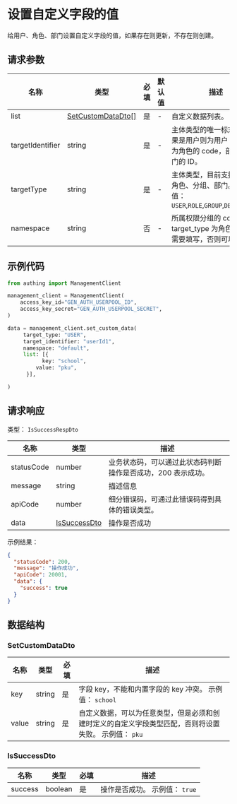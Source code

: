 # 设置自定义字段的值

<!--
  警告⚠️：
  不要直接修改该文档，
  https://github.com/Authing/authing-docs-factory
  使用该项目进行生成
-->

<LastUpdated />

给用户、角色、部门设置自定义字段的值，如果存在则更新，不存在则创建。

## 请求参数

| 名称             | 类型                                               | 必填 | 默认值 | 描述                                                                                  | 示例值    |
| ---------------- | -------------------------------------------------- | ---- | ------ | ------------------------------------------------------------------------------------- | --------- |
| list             | <a href="#SetCustomDataDto">SetCustomDataDto[]</a> | 是   | -      | 自定义数据列表。                                                                      |           |
| targetIdentifier | string                                             | 是   | -      | 主体类型的唯一标志符。如果是用户则为用户 ID，角色为角色的 code，部门为部门的 ID。     | `userId1` |
| targetType       | string                                             | 是   | -      | 主体类型，目前支持用户、角色、分组、部门。 枚举值：`USER`,`ROLE`,`GROUP`,`DEPARTMENT` | `USER`    |
| namespace        | string                                             | 否   | -      | 所属权限分组的 code，当 target_type 为角色的时候需要填写，否则可以忽略。              | `default` |

## 示例代码

```py
from authing import ManagementClient

management_client = ManagementClient(
    access_key_id="GEN_AUTH_USERPOOL_ID",
    access_key_secret="GEN_AUTH_USERPOOL_SECRET",
)

data = management_client.set_custom_data(
     target_type: "USER",
     target_identifier: "userId1",
     namespace: "default",
     list: [{
           key: "school",
         value: "pku",
      }],

)
```

## 请求响应

类型： `IsSuccessRespDto`

| 名称       | 类型                                     | 描述                                                         |
| ---------- | ---------------------------------------- | ------------------------------------------------------------ |
| statusCode | number                                   | 业务状态码，可以通过此状态码判断操作是否成功，200 表示成功。 |
| message    | string                                   | 描述信息                                                     |
| apiCode    | number                                   | 细分错误码，可通过此错误码得到具体的错误类型。               |
| data       | <a href="#IsSuccessDto">IsSuccessDto</a> | 操作是否成功                                                 |

示例结果：

```json
{
  "statusCode": 200,
  "message": "操作成功",
  "apiCode": 20001,
  "data": {
    "success": true
  }
}
```

## 数据结构

### <a id="SetCustomDataDto"></a> SetCustomDataDto

| 名称  | 类型   | 必填 | 描述                                                                                                  |
| ----- | ------ | ---- | ----------------------------------------------------------------------------------------------------- |
| key   | string | 是   | 字段 key，不能和内置字段的 key 冲突。 示例值： `school`                                               |
| value | string | 是   | 自定义数据，可以为任意类型，但是必须和创建时定义的自定义字段类型匹配，否则将设置失败。 示例值： `pku` |

### <a id="IsSuccessDto"></a> IsSuccessDto

| 名称    | 类型    | 必填 | 描述                           |
| ------- | ------- | ---- | ------------------------------ |
| success | boolean | 是   | 操作是否成功。 示例值： `true` |
